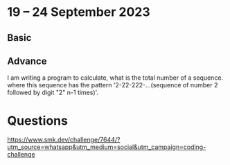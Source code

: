 # 19 – 24 September 2023
## Basic
## Advance
I am writing a program to calculate, what is the total number of a sequence. where this sequence has the pattern '2-22-222-...(sequence of number 2 followed by digit "2" n-1 times)'.

# Questions
https://www.smk.dev/challenge/7644/?utm_source=whatsapp&utm_medium=social&utm_campaign=coding-challenge
